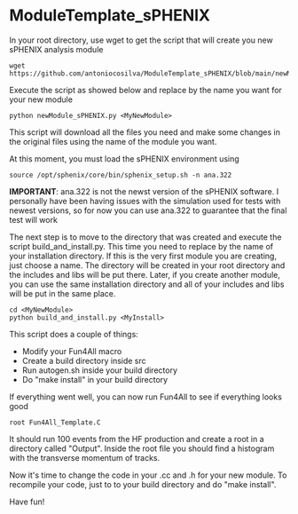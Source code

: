# ModuleTemplate_sPHENIX

In your root directory, use wget to get the script that will create you new sPHENIX analysis module

```
wget https://github.com/antoniocosilva/ModuleTemplate_sPHENIX/blob/main/newModule_sPHENIX.py
```

Execute the script as showed below and replace <MyNewModule> by the name you want for your new module

```
python newModule_sPHENIX.py <MyNewModule>
```

This script will download all the files you need and make some changes in the original files using the name of the module you want.

At this moment, you must load the sPHENIX environment using

```
source /opt/sphenix/core/bin/sphenix_setup.sh -n ana.322
```

__IMPORTANT__: ana.322 is not the newst version of the sPHENIX software. I personally have been having issues with the simulation used for tests with newest versions, so for now you can use ana.322 to guarantee that the final test will work

The next step is to move to the directory that was created and execute the script build_and_install.py. This time you need to replace <MyInstall> by the name of your installation directory. If this is the very first module you are creating, just choose a name. The directory will be created in your root directory and the includes and libs will be put there. Later, if you create another module, you can use the same installation directory and all of your includes and libs will be put in the same place.

```
cd <MyNewModule>
python build_and_install.py <MyInstall>
```

This script does a couple of things:

* Modify your Fun4All macro
* Create a build directory inside src
* Run autogen.sh inside your build directory
* Do "make install" in your build directory

If everything went well, you can now run Fun4All to see if everything looks good

```
root Fun4All_Template.C
```

It should run 100 events from the HF production and create a root in a directory called "Output". Inside the root file you should find a histogram with the transverse momentum of tracks.

Now it's time to change the code in your .cc and .h for your new module. To recompile your code, just to to your build directory and do "make install".

Have fun!
